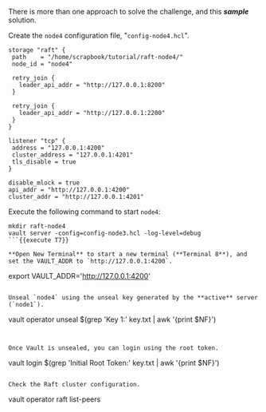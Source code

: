 There is more than one approach to solve the challenge, and this ***sample*** solution.

Create the `node4` configuration file, "`config-node4.hcl`".

```
storage "raft" {
 path    = "/home/scrapbook/tutorial/raft-node4/"
 node_id = "node4"

 retry_join {
   leader_api_addr = "http://127.0.0.1:8200"
 }

 retry_join {
   leader_api_addr = "http://127.0.0.1:2200"
 }
}

listener "tcp" {
 address = "127.0.0.1:4200"
 cluster_address = "127.0.0.1:4201"
 tls_disable = true
}

disable_mlock = true
api_addr = "http://127.0.0.1:4200"
cluster_addr = "http://127.0.0.1:4201"
```

Execute the following command to start `node4`:

```
mkdir raft-node4
vault server -config=config-node3.hcl -log-level=debug
```{{execute T7}}

**Open New Terminal** to start a new terminal (**Terminal 8**), and set the VAULT_ADDR to `http://127.0.0.1:4200`.

```
export VAULT_ADDR='http://127.0.0.1:4200'
```{{execute T8}}

Unseal `node4` using the unseal key generated by the **active** server (`node1`).

```
vault operator unseal $(grep 'Key 1:' key.txt | awk '{print $NF}')
```{{execute T8}}


Once Vault is unsealed, you can login using the root token.

```
vault login $(grep 'Initial Root Token:' key.txt | awk '{print $NF}')
```{{execute T8}}

Check the Raft cluster configuration.

```
vault operator raft list-peers
```{{execute T8}}
